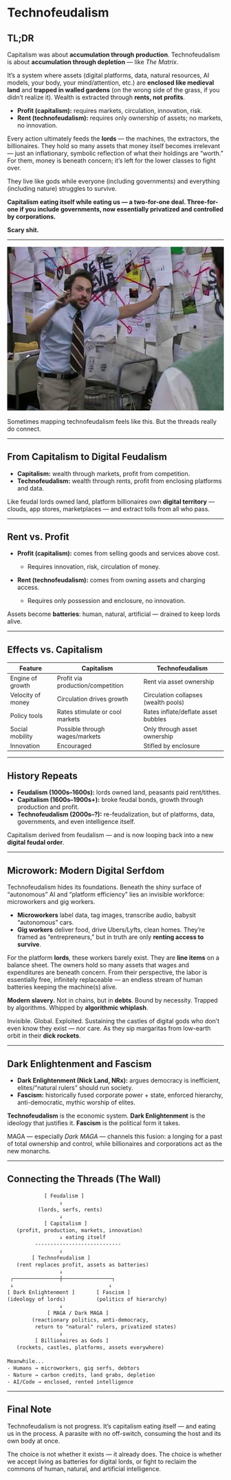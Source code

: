 # Technofeudalism

## TL;DR

Capitalism was about **accumulation through production**.
Technofeudalism is about **accumulation through depletion** — like *The Matrix*.

It’s a system where assets (digital platforms, data, natural resources, AI models,
your body, your mind/attention, etc.) are **enclosed like medieval land** and
**trapped in walled gardens** (on the wrong side of the grass, if you didn’t realize it).
Wealth is extracted through **rents, not profits**.

* **Profit (capitalism):** requires markets, circulation, innovation, risk.
* **Rent (technofeudalism):** requires only ownership of assets; no markets, no innovation.

Every action ultimately feeds the **lords** — the machines, the extractors, the billionaires.
They hold so many assets that money itself becomes irrelevant — just an inflationary,
symbolic reflection of what their holdings are “worth.” For them, money is beneath concern;
it’s left for the lower classes to fight over.

They live like gods while everyone (including governments) and everything
(including nature) struggles to survive.

**Capitalism eating itself while eating us — a two-for-one deal.
Three-for-one if you include governments, now essentially privatized
and controlled by corporations.**

**Scary shit.**

---

![Alt text: Meme of Charlie Day from *It’s Always Sunny in Philadelphia*, standing in front of a chaotic corkboard covered in papers and red string. He is pointing at the wall with wide eyes, looking frantic and conspiratorial. Used here as a humorous metaphor for mapping the connections between capitalism, technofeudalism, Dark Enlightenment, fascism, MAGA, and billionaire power structures.](../assets/conspiracy-wall.jpg)


Sometimes mapping technofeudalism feels like this.
But the threads really do connect.

---

## From Capitalism to Digital Feudalism

* **Capitalism:** wealth through markets, profit from competition.
* **Technofeudalism:** wealth through rents, profit from enclosing platforms and data.

Like feudal lords owned land, platform billionaires own **digital territory** — clouds, app stores, marketplaces — and extract tolls from all who pass.

---

## Rent vs. Profit

* **Profit (capitalism):** comes from selling goods and services above cost.

  * Requires innovation, risk, circulation of money.
* **Rent (technofeudalism):** comes from owning assets and charging access.

  * Requires only possession and enclosure, no innovation.

Assets become **batteries**: human, natural, artificial — drained to keep lords alive.

---

## Effects vs. Capitalism

| Feature           | Capitalism                        | Technofeudalism                      |
| ----------------- | --------------------------------- | ------------------------------------ |
| Engine of growth  | Profit via production/competition | Rent via asset ownership             |
| Velocity of money | Circulation drives growth         | Circulation collapses (wealth pools) |
| Policy tools      | Rates stimulate or cool markets   | Rates inflate/deflate asset bubbles  |
| Social mobility   | Possible through wages/markets    | Only through asset ownership         |
| Innovation        | Encouraged                        | Stifled by enclosure                 |

---

## History Repeats

* **Feudalism (1000s–1600s):** lords owned land, peasants paid rent/tithes.
* **Capitalism (1600s–1900s+):** broke feudal bonds, growth through production and profit.
* **Technofeudalism (2000s–?):** re-feudalization, but of platforms, data, governments, and even intelligence itself.

Capitalism derived from feudalism — and is now looping back into a new **digital feudal order**.

---

## Microwork: Modern Digital Serfdom

Technofeudalism hides its foundations. Beneath the shiny surface of “autonomous” AI
and “platform efficiency” lies an invisible workforce: microworkers and gig workers.

* **Microworkers** label data, tag images, transcribe audio, babysit “autonomous” cars.
* **Gig workers** deliver food, drive Ubers/Lyfts, clean homes.
  They’re framed as “entrepreneurs,” but in truth are only **renting access to survive**.

For the platform **lords**, these workers barely exist. They are **line items** on a balance sheet.
The owners hold so many assets that wages and expenditures are beneath concern.
From their perspective, the labor is essentially free, infinitely replaceable —
an endless stream of human batteries keeping the machine(s) alive.

**Modern slavery.**
Not in chains, but in **debts**.
Bound by necessity.
Trapped by algorithms.
Whipped by **algorithmic whiplash**.

Invisible. Global. Exploited.
Sustaining the castles of digital gods who don’t even know they exist — nor care.
As they sip margaritas from low-earth orbit in their **dick rockets**.

---

## Dark Enlightenment and Fascism

* **Dark Enlightenment (Nick Land, NRx):** argues democracy is inefficient,
  elites/“natural rulers” should run society.
* **Fascism:** historically fused corporate power + state, enforced hierarchy,
  anti-democratic, mythic worship of elites.

**Technofeudalism** is the economic system.
**Dark Enlightenment** is the ideology that justifies it.
**Fascism** is the political form it takes.

MAGA — especially *Dark MAGA* — channels this fusion:
a longing for a past of total ownership and control,
while billionaires and corporations act as the new monarchs.

---

## Connecting the Threads (The Wall)

```
            [ Feudalism ]
                 ↓
          (lords, serfs, rents)
                 ↓
            [ Capitalism ]
   (profit, production, markets, innovation)
                 ↓ eating itself
         ----------------------------
                 ↓
        [ Technofeudalism ]
   (rent replaces profit, assets as batteries)
                 ↓
 ┌───────────────┼────────────────┐
 ↓                               ↓
[ Dark Enlightenment ]       [ Fascism ]
(ideology of lords)          (politics of hierarchy)
                 ↓
             [ MAGA / Dark MAGA ]
        (reactionary politics, anti-democracy,
         return to "natural" rulers, privatized states)
                 ↓
         [ Billionaires as Gods ]
   (rockets, castles, platforms, assets everywhere)

Meanwhile...
- Humans → microworkers, gig serfs, debtors  
- Nature → carbon credits, land grabs, depletion  
- AI/Code → enclosed, rented intelligence  
```

---

## Final Note

Technofeudalism is not progress.
It’s capitalism eating itself — and eating us in the process.
A parasite with no off-switch, consuming the host and its own body at once.

The choice is not whether it exists — it already does.
The choice is whether we accept living as batteries for digital lords,
or fight to reclaim the commons of human, natural, and artificial intelligence.